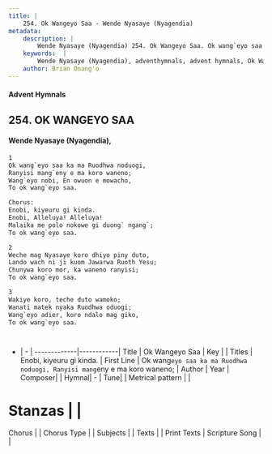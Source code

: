 ```yaml
---
title: |
    254. Ok Wangeyo Saa - Wende Nyasaye (Nyagendia)
metadata:
    description: |
        Wende Nyasaye (Nyagendia) 254. Ok Wangeyo Saa. Ok wang`eyo saa ka ma Ruodhwa noduogi, Ranyisi mang`eny e ma koro waneno; Wang`eyo nobi, En owuon e mowacho, To ok wang`eyo saa.  Chorus: Enobi, kiyeuru gi kinda. Enobi, Alleluya! Alleluya! Malaika me polo nokowe gi duong` ngang`; To ok wang`eyo saa.  
    keywords:  |
        Wende Nyasaye (Nyagendia), adventhymnals, advent hymnals, Ok Wangeyo Saa, Ok wang`eyo saa ka ma Ruodhwa noduogi, Ranyisi mang`eny e ma koro waneno;. Enobi, kiyeuru gi kinda.
    author: Brian Onang'o
---
```


#### Advent Hymnals
## 254. OK WANGEYO SAA
####  Wende Nyasaye (Nyagendia),

```txt
1
Ok wang`eyo saa ka ma Ruodhwa noduogi,
Ranyisi mang`eny e ma koro waneno;
Wang`eyo nobi, En owuon e mowacho,
To ok wang`eyo saa.

Chorus:
Enobi, kiyeuru gi kinda.
Enobi, Alleluya! Alleluya!
Malaika me polo nokowe gi duong` ngang`;
To ok wang`eyo saa.

2
Weche mag Nyasaye koro dhiyo piny duto,
Lando wach ni ji kuom Jawarwa Ruoth Yesu;
Chunywa koro mor, ka waneno ranyisi;
To ok wang`eyo saa.

3
Wakiye koro, teche duto wamoko;
Wanati matek nyaka Ruodhwa oduogi;
Wang`eyo adier, koro ndalo mag giko,
To ok wang`eyo saa.




```

- |   -  |
-------------|------------|
Title | Ok Wangeyo Saa |
Key |  |
Titles | Enobi, kiyeuru gi kinda. |
First Line | Ok wang`eyo saa ka ma Ruodhwa noduogi, Ranyisi mang`eny e ma koro waneno; |
Author | 
Year | 
Composer| |
Hymnal|  - |
Tune|  |
Metrical pattern | |
# Stanzas |  |
Chorus |  |
Chorus Type |  |
Subjects | |
Texts |  |
Print Texts | 
Scripture Song |  |
    
